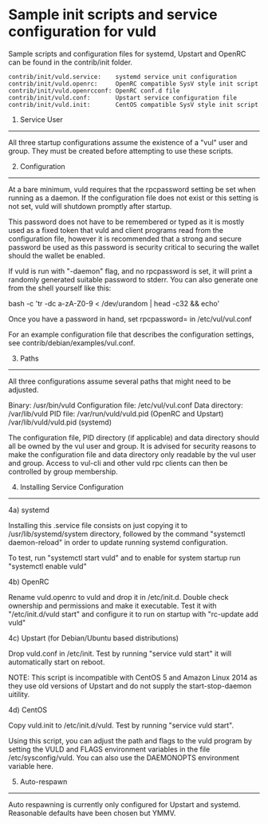 Sample init scripts and service configuration for vuld
==========================================================

Sample scripts and configuration files for systemd, Upstart and OpenRC
can be found in the contrib/init folder.

    contrib/init/vuld.service:    systemd service unit configuration
    contrib/init/vuld.openrc:     OpenRC compatible SysV style init script
    contrib/init/vuld.openrcconf: OpenRC conf.d file
    contrib/init/vuld.conf:       Upstart service configuration file
    contrib/init/vuld.init:       CentOS compatible SysV style init script

1. Service User
---------------------------------

All three startup configurations assume the existence of a "vul" user
and group.  They must be created before attempting to use these scripts.

2. Configuration
---------------------------------

At a bare minimum, vuld requires that the rpcpassword setting be set
when running as a daemon.  If the configuration file does not exist or this
setting is not set, vuld will shutdown promptly after startup.

This password does not have to be remembered or typed as it is mostly used
as a fixed token that vuld and client programs read from the configuration
file, however it is recommended that a strong and secure password be used
as this password is security critical to securing the wallet should the
wallet be enabled.

If vuld is run with "-daemon" flag, and no rpcpassword is set, it will
print a randomly generated suitable password to stderr.  You can also
generate one from the shell yourself like this:

bash -c 'tr -dc a-zA-Z0-9 < /dev/urandom | head -c32 && echo'

Once you have a password in hand, set rpcpassword= in /etc/vul/vul.conf

For an example configuration file that describes the configuration settings,
see contrib/debian/examples/vul.conf.

3. Paths
---------------------------------

All three configurations assume several paths that might need to be adjusted.

Binary:              /usr/bin/vuld
Configuration file:  /etc/vul/vul.conf
Data directory:      /var/lib/vuld
PID file:            /var/run/vuld/vuld.pid (OpenRC and Upstart)
                     /var/lib/vuld/vuld.pid (systemd)

The configuration file, PID directory (if applicable) and data directory
should all be owned by the vul user and group.  It is advised for security
reasons to make the configuration file and data directory only readable by the
vul user and group.  Access to vul-cli and other vuld rpc clients
can then be controlled by group membership.

4. Installing Service Configuration
-----------------------------------

4a) systemd

Installing this .service file consists on just copying it to
/usr/lib/systemd/system directory, followed by the command
"systemctl daemon-reload" in order to update running systemd configuration.

To test, run "systemctl start vuld" and to enable for system startup run
"systemctl enable vuld"

4b) OpenRC

Rename vuld.openrc to vuld and drop it in /etc/init.d.  Double
check ownership and permissions and make it executable.  Test it with
"/etc/init.d/vuld start" and configure it to run on startup with
"rc-update add vuld"

4c) Upstart (for Debian/Ubuntu based distributions)

Drop vuld.conf in /etc/init.  Test by running "service vuld start"
it will automatically start on reboot.

NOTE: This script is incompatible with CentOS 5 and Amazon Linux 2014 as they
use old versions of Upstart and do not supply the start-stop-daemon uitility.

4d) CentOS

Copy vuld.init to /etc/init.d/vuld. Test by running "service vuld start".

Using this script, you can adjust the path and flags to the vuld program by
setting the VULD and FLAGS environment variables in the file
/etc/sysconfig/vuld. You can also use the DAEMONOPTS environment variable here.

5. Auto-respawn
-----------------------------------

Auto respawning is currently only configured for Upstart and systemd.
Reasonable defaults have been chosen but YMMV.

